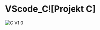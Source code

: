 # VScode_C![Projekt C]
![C V1 0](https://user-images.githubusercontent.com/103695808/217350366-6086be4b-be10-4167-9271-a6150f31f5ea.png)
